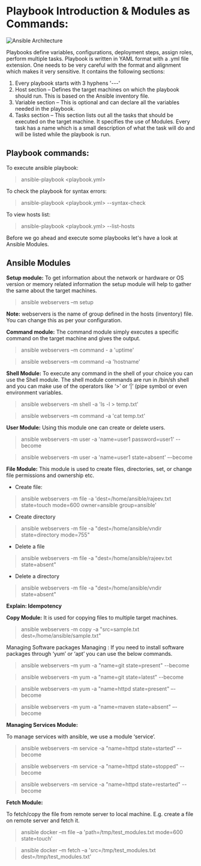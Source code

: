 # Playbook Introduction & Modules as Commands:

![Ansible Architecture](https://github.com/rajeevsh990/masteringansible/blob/master/images/playbook-structure.png)

Playbooks define variables, configurations, deployment steps, assign roles, perform multiple tasks. Playbook is written in YAML format with a .yml file extension. One needs to be very careful with the format and alignment which makes it very sensitive.
It contains the following sections:
1.	Every playbook starts with 3 hyphens '---'
2.	Host section – Defines the target machines on which the playbook should run. This is based on the Ansible inventory file.
3.	Variable section – This is optional and can declare all the variables needed in the playbook. 
4.	Tasks section – This section lists out all the tasks that should be executed on the target machine. It specifies the use of Modules. Every task has a name which is a small description of what the task will do and will be listed while the playbook is run.

## Playbook commands:
To execute ansible playbook:  
> ansible-playbook <playbook.yml>

To check the playbook for syntax errors:  
> ansible-playbook <playbook.yml> --syntax-check

To view hosts list:  
> ansible-playbook <playbook.yml> --list-hosts

Before we go ahead and execute some playbooks let's have a look at Ansible Modules. 

## Ansible Modules

**Setup  module:**
To get information about the network or hardware or OS version or memory related information the setup module will help to gather the same about the target machines.

> ansible webservers –m setup

**Note:** webservers is the name of group defined in the hosts (inventory) file. You can change this as per your configuration.  


**Command module:**
The command module simply executes a specific command on the target machine and gives the output.
> ansible webservers –m command - a 'uptime'

> ansible webservers –m command –a 'hostname'

**Shell Module:**
To execute any command in the shell of your choice you can use the Shell module. The shell module commands are run in /bin/sh shell and you can make use of the operators like ‘>’ or ‘|’ (pipe symbol or even environment variables.
> ansible webservers -m shell -a 'ls -l > temp.txt'

> ansible webservers –m command -a 'cat temp.txt'

**User Module:** 
Using this module one can create or delete users.

> ansible webservers -m user -a 'name=user1 password=user1' --become

> ansible webservers -m user -a 'name=user1 state=absent' –-become

**File Module:**
This module is used to create files, directories, set, or change file permissions and ownership etc. 

-	Create file:

> ansible webservers -m file -a 'dest=/home/ansible/rajeev.txt state=touch mode=600 owner=ansible group=ansible'

-	Create directory

> ansible webservers -m file -a "dest=/home/ansible/vndir state=directory mode=755"

-	Delete a file

> ansible webservers -m file -a "dest=/home/ansible/rajeev.txt state=absent"

-	Delete a directory

> ansible webservers -m file -a "dest=/home/ansible/vndir state=absent"  

**Explain: Idempotency**  

**Copy Module:**
It is used for copying files to multiple target machines.

> ansible webservers -m copy -a "src=sample.txt dest=/home/ansible/sample.txt"

Managing Software packages Managing : If you need to install software packages through ‘yum’ or ‘apt’ you can use the below commands.

> ansible webservers –m yum -a "name=git state=present" --become


> ansible webservers -m yum -a "name=git state=latest" --become

> ansible webservers -m yum -a "name=httpd state=present" –-become

> ansible webservers -m yum -a "name=maven state=absent" –-become

**Managing Services Module:**

To manage services with ansible, we use a module ‘service’.

> ansible webservers -m service -a "name=httpd state=started" --become

> ansible webservers -m service -a "name=httpd state=stopped" --become

> ansible webservers -m service -a "name=httpd state=restarted" --become

**Fetch Module:**

To fetch/copy the file from remote server to local machine. E.g. create a file on remote server and fetch it.

> ansible docker –m file –a 'path=/tmp/test_modules.txt mode=600 state=touch'

> ansible docker –m fetch –a 'src=/tmp/test_modules.txt dest=/tmp/test_modules.txt'
